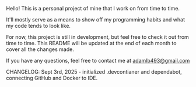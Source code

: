 Hello! This is a personal project of mine that I work on from time to time. 

It'll mostly serve as a means to show off my programming habits and what my code tends to look like. 

For now, this project is still in development, but feel free to check it out from time to time. This README will be updated at the end of each month to cover all the changes made.

If you have any questions, feel free to contact me at adamlb493@gmail.com

CHANGELOG:
Sept 3rd, 2025 - initialized .devcontianer and dependabot, connecting GitHub and Docker to IDE.
